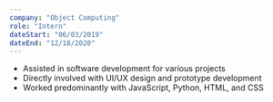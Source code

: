 ```yaml
---
company: "Object Computing"
role: "Intern"
dateStart: "06/03/2019"
dateEnd: "12/18/2020"
---
```


- Assisted in software development for various projects
- Directly involved with UI/UX design and prototype development
- Worked predominantly with JavaScript, Python, HTML, and CSS